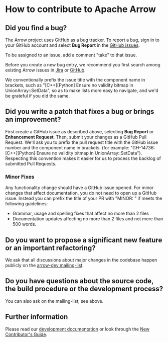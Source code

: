 <!---
  Licensed to the Apache Software Foundation (ASF) under one
  or more contributor license agreements.  See the NOTICE file
  distributed with this work for additional information
  regarding copyright ownership.  The ASF licenses this file
  to you under the Apache License, Version 2.0 (the
  "License"); you may not use this file except in compliance
  with the License.  You may obtain a copy of the License at

    http://www.apache.org/licenses/LICENSE-2.0

  Unless required by applicable law or agreed to in writing,
  software distributed under the License is distributed on an
  "AS IS" BASIS, WITHOUT WARRANTIES OR CONDITIONS OF ANY
  KIND, either express or implied.  See the License for the
  specific language governing permissions and limitations
  under the License.
-->

# How to contribute to Apache Arrow

## Did you find a bug?

The Arrow project uses GitHub as a bug tracker.  To report a bug, sign in to
your GitHub account and select **Bug Report** in the
[GitHub issues](https://github.com/apache/arrow/issues/new/choose).

To be assigned to an issue, add a comment "take" to that issue.

Before you create a new bug entry, we recommend you first search among existing
Arrow issues in
[Jira](https://issues.apache.org/jira/issues/?jql=project%20%3D%20ARROW%20AND%20status%20%3D%20Open)
or [GitHub](https://github.com/apache/arrow/issues).

We conventionally prefix the issue title with the component
name in brackets, such as "[C++][Python] Ensure no validity bitmap in
UnionArray::SetData", so as to make lists more easy to navigate, and
we'd be grateful if you did the same.

## Did you write a patch that fixes a bug or brings an improvement?

First create a GitHub issue as described above, selecting **Bug Report** or
**Enhancement Request**. Then, submit your changes as a GitHub Pull Request.
We'll ask you to prefix the pull request title with the GitHub issue number
and the component name in brackets. (for example: "GH-14736: [C++][Python]
Ensure no validity bitmap in UnionArray::SetData"). Respecting this convention
makes it easier for us to process the backlog of submitted Pull Requests.

### Minor Fixes

Any functionality change should have a GitHub issue opened. For minor changes that
affect documentation, you do not need to open up a GitHub issue. Instead you can
prefix the title of your PR with "MINOR: " if meets the following guidelines:

*  Grammar, usage and spelling fixes that affect no more than 2 files
*  Documentation updates affecting no more than 2 files and not more
   than 500 words.

## Do you want to propose a significant new feature or an important refactoring?

We ask that all discussions about major changes in the codebase happen
publicly on the [arrow-dev mailing-list](https://mail-archives.apache.org/mod_mbox/arrow-dev/).

## Do you have questions about the source code, the build procedure or the development process?

You can also ask on the mailing-list, see above.

## Further information

Please read our [development documentation](https://arrow.apache.org/docs/developers/contributing.html)
or look through the [New Contributor's Guide](https://arrow.apache.org/docs/developers/guide/index.html).
